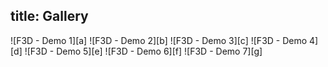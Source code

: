 title: Gallery
---

<style>
  .gallery img {
    width: 50%;
    display: inline-block;
    padding: 2px;
  }
  .gallery br {
    display: none;
  }
</style>

<div class="gallery">
![F3D - Demo 1][a]
![F3D - Demo 2][b]
![F3D - Demo 3][c]
![F3D - Demo 4][d]
![F3D - Demo 5][e]
![F3D - Demo 6][f]
![F3D - Demo 7][g]
</div>


[a]: 01-f3d.png
[b]: 02-f3d.png
[c]: 03-f3d.png
[d]: 04-f3d.png
[e]: 05-f3d.png
[f]: 06-f3d.png
[g]: 07-f3d.png

